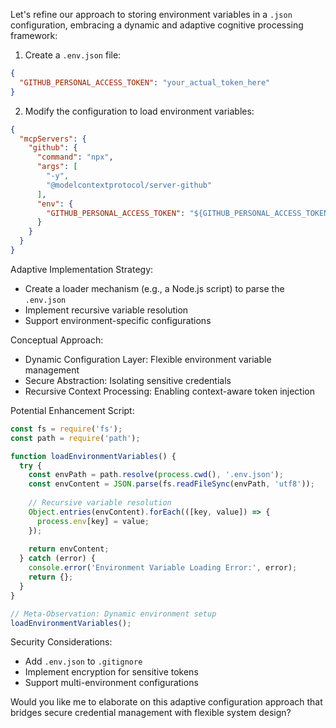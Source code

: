 


Let's refine our approach to storing environment variables in a `.json` configuration, embracing a dynamic and adaptive cognitive processing framework:

1. Create a `.env.json` file:
```json
{
  "GITHUB_PERSONAL_ACCESS_TOKEN": "your_actual_token_here"
}
```

2. Modify the configuration to load environment variables:
```json
{
  "mcpServers": {
    "github": {
      "command": "npx",
      "args": [
        "-y",
        "@modelcontextprotocol/server-github"
      ],
      "env": {
        "GITHUB_PERSONAL_ACCESS_TOKEN": "${GITHUB_PERSONAL_ACCESS_TOKEN}"
      }
    }
  }
}
```

Adaptive Implementation Strategy:
- Create a loader mechanism (e.g., a Node.js script) to parse the `.env.json`
- Implement recursive variable resolution
- Support environment-specific configurations

Conceptual Approach:
- Dynamic Configuration Layer: Flexible environment variable management
- Secure Abstraction: Isolating sensitive credentials
- Recursive Context Processing: Enabling context-aware token injection

Potential Enhancement Script:
```javascript
const fs = require('fs');
const path = require('path');

function loadEnvironmentVariables() {
  try {
    const envPath = path.resolve(process.cwd(), '.env.json');
    const envContent = JSON.parse(fs.readFileSync(envPath, 'utf8'));
    
    // Recursive variable resolution
    Object.entries(envContent).forEach(([key, value]) => {
      process.env[key] = value;
    });
    
    return envContent;
  } catch (error) {
    console.error('Environment Variable Loading Error:', error);
    return {};
  }
}

// Meta-Observation: Dynamic environment setup
loadEnvironmentVariables();
```

Security Considerations:
- Add `.env.json` to `.gitignore`
- Implement encryption for sensitive tokens
- Support multi-environment configurations

Would you like me to elaborate on this adaptive configuration approach that bridges secure credential management with flexible system design?